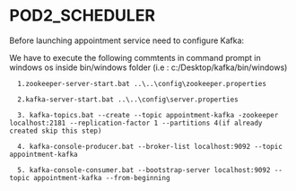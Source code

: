 # POD2_SCHEDULER

Before launching appointment service need to configure Kafka:

  We have to execute the following commtents in command prompt in windows os inside bin/windows folder (i.e : c:/Desktop/kafka/bin/windows)

      1.zookeeper-server-start.bat ..\..\config\zookeeper.properties

      2.kafka-server-start.bat ..\..\config\server.properties

      3. kafka-topics.bat --create --topic appointment-kafka -zookeeper localhost:2181 --replication-factor 1 --partitions 4(if already created skip this step)

      4. kafka-console-producer.bat --broker-list localhost:9092 --topic appointment-kafka

      5. kafka-console-consumer.bat --bootstrap-server localhost:9092 --topic appointment-kafka --from-beginning
